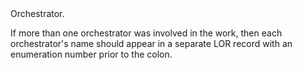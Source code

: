 

<tr>
<td>
<a name="LOR"></a>
</td>
<td markdown="1">
<span class="reference-summary">
	Orchestrator.
</span>

If more than one orchestrator was involved in the work,  then each
orchestrator's name should appear in a separate <span
class="refname">LOR</span> record with an enumeration number prior
to the colon.

</td>
</tr>


